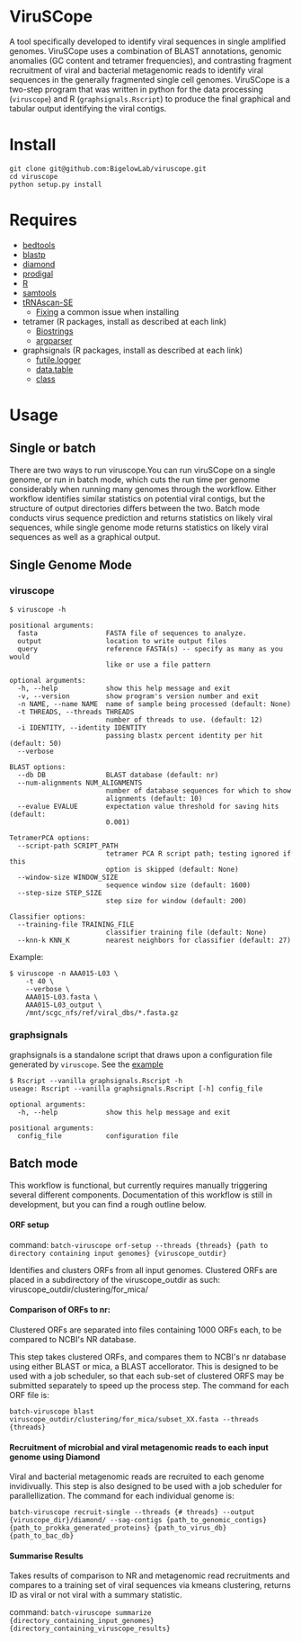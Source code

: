 # ViruSCope
A tool specifically developed to identify viral sequences in single amplified genomes. ViruSCope uses a
combination of BLAST annotations, genomic anomalies (GC content and tetramer frequencies), and contrasting fragment
recruitment of viral and bacterial metagenomic reads to identify viral sequences in the generally fragmented single
cell genomes. ViruSCope is a two-step program that was written in python for the data processing (`viruscope`) and R
(`graphsignals.Rscript`) to produce the final graphical and tabular output identifying the viral contigs.

# Install
```
git clone git@github.com:BigelowLab/viruscope.git
cd viruscope
python setup.py install
```

# Requires
+ [bedtools](https://github.com/arq5x/bedtools2)
+ [blastp](ftp://ftp.ncbi.nlm.nih.gov/blast/executables/blast+/LATEST)
+ [diamond](http://ab.inf.uni-tuebingen.de/software/diamond/)
+ [prodigal](https://github.com/hyattpd/Prodigal)
+ [R](http://cran.r-project.org/)
+ [samtools](https://github.com/samtools/samtools)
+ [tRNAscan-SE](http://selab.janelia.org/tRNAscan-SE/)
    + [Fixing](http://happykhan.com/getting-trnascan-to-work-on-linux.html) a common issue when installing
+ tetramer (R packages, install as described at each link)
    + [Biostrings](http://www.bioconductor.org/packages/release/bioc/html/Biostrings.html)
    + [argparser](https://bitbucket.org/djhshih/argparser)
+ graphsignals (R packages, install as described at each link)
    + [futile.logger](https://github.com/zatonovo/futile.logger)
    + [data.table](https://github.com/Rdatatable/data.table)
    + [class](https://cran.r-project.org/web/packages/class/index.html)

# Usage
## Single or batch  
There are two ways to run viruscope.You can run viruSCope on a single genome, or run in batch mode, which cuts the run time per genome considerably when running many genomes through the workflow. Either workflow identifies similar statistics on potential viral contigs, but the structure of output directories differs between the two.  Batch mode conducts virus sequence prediction and returns statistics on likely viral sequences, while single genome mode returns statistics on likely viral sequences as well as a graphical output.  

## Single Genome Mode
### viruscope

```
$ viruscope -h

positional arguments:
  fasta                 FASTA file of sequences to analyze.
  output                location to write output files
  query                 reference FASTA(s) -- specify as many as you would
                        like or use a file pattern

optional arguments:
  -h, --help            show this help message and exit
  -v, --version         show program's version number and exit
  -n NAME, --name NAME  name of sample being processed (default: None)
  -t THREADS, --threads THREADS
                        number of threads to use. (default: 12)
  -i IDENTITY, --identity IDENTITY
                        passing blastx percent identity per hit (default: 50)
  --verbose

BLAST options:
  --db DB               BLAST database (default: nr)
  --num-alignments NUM_ALIGNMENTS
                        number of database sequences for which to show
                        alignments (default: 10)
  --evalue EVALUE       expectation value threshold for saving hits (default:
                        0.001)

TetramerPCA options:
  --script-path SCRIPT_PATH
                        tetramer PCA R script path; testing ignored if this
                        option is skipped (default: None)
  --window-size WINDOW_SIZE
                        sequence window size (default: 1600)
  --step-size STEP_SIZE
                        step size for window (default: 200)

Classifier options:
  --training-file TRAINING_FILE
                        classifier training file (default: None)
  --knn-k KNN_K         nearest neighbors for classifier (default: 27)
```

Example:
```
$ viruscope -n AAA015-L03 \
    -t 40 \
    --verbose \
    AAA015-L03.fasta \
    AAA015-L03_output \
    /mnt/scgc_nfs/ref/viral_dbs/*.fasta.gz
```

### graphsignals

graphsignals is a standalone script that draws upon a configuration file generated by `viruscope`.  See the [example](https://github.com/BigelowLab/viruscope/blob/master/example.cfg)

```
$ Rscript --vanilla graphsignals.Rscript -h
useage: Rscript --vanilla graphsignals.Rscript [-h] config_file

optional arguments:
  -h, --help            show this help message and exit

positional arguments:
  config_file           configuration file
```

## Batch mode

This workflow is functional, but currently requires manually triggering several different components.  Documentation of this workflow is still in development, but you can find a rough outline below.

#### ORF setup
command:
```batch-viruscope orf-setup --threads {threads} {path to directory containing input genomes} {viruscope_outdir}```

Identifies and clusters ORFs from all input genomes.  Clustered ORFs are placed in a subdirectory of the viruscope_outdir as such: viruscope_outdir/clustering/for_mica/

#### Comparison of ORFs to nr:
Clustered ORFs are separated into files containing 1000 ORFs each, to be compared to NCBI's NR database.

This step takes clustered ORFs, and compares them to NCBI's nr database using either BLAST or mica, a BLAST accellorator.  This is designed to be used with a job scheduler, so that each sub-set of clustered ORFS may be submitted separately to speed up the process step.  The command for each ORF file is:

```batch-viruscope blast viruscope_outdir/clustering/for_mica/subset_XX.fasta --threads {threads}```

#### Recruitment of microbial and viral metagenomic reads to each input genome using Diamond
Viral and bacterial metagenomic reads are recruited to each genome invidivually.  This step is also designed to be used with a job scheduler for parallellization.  The command for each individual genome is:

```batch-viruscope recruit-single --threads {# threads} --output {viruscope_dir}/diamond/ --sag-contigs {path_to_genomic_contigs} {path_to_prokka_generated_proteins} {path_to_virus_db} {path_to_bac_db}```

#### Summarise Results
Takes results of comparison to NR and metagenomic read recruitments and compares to a training set of viral sequences via kmeans clustering, returns ID as viral or not viral with a summary statistic.

command:
```batch-viruscope summarize {directory_containing_input_genomes} {directory_containing_viruscope_results}```
